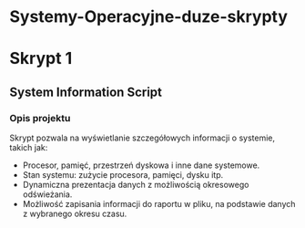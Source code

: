 # Systemy-Operacyjne-duze-skrypty

# Skrypt 1
## System Information Script

### Opis projektu
Skrypt pozwala na wyświetlanie szczegółowych informacji o systemie, takich jak:
- Procesor, pamięć, przestrzeń dyskowa i inne dane systemowe.
- Stan systemu: zużycie procesora, pamięci, dysku itp.
- Dynamiczna prezentacja danych z możliwością okresowego odświeżania.
- Możliwość zapisania informacji do raportu w pliku, na podstawie danych z wybranego okresu czasu.